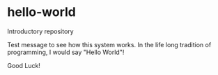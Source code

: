 # hello-world
Introductory repository

Test message to see how this system works. In the life long tradition of programming, I would say "Hello World"!

Good Luck!

